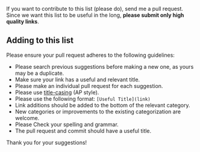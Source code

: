 If you want to contribute to this list (please do), send me a pull request. Since we want this list to be useful in the long, **please submit only high quality links**.

## Adding to this list

Please ensure your pull request adheres to the following guidelines:

- Please search previous suggestions before making a new one, as yours may be a duplicate.
- Make sure your link has a useful and relevant title.
- Please make an individual pull request for each suggestion.
- Please use [title-casing](http://titlecapitalization.com) (AP style). 
- Please use the following format: `[Useful Title](link)`
- Link additions should be added to the bottom of the relevant category.
- New categories or improvements to the existing categorization are welcome.
- Please Check your spelling and grammar.
- The pull request and commit should have a useful title.

Thank you for your suggestions!
